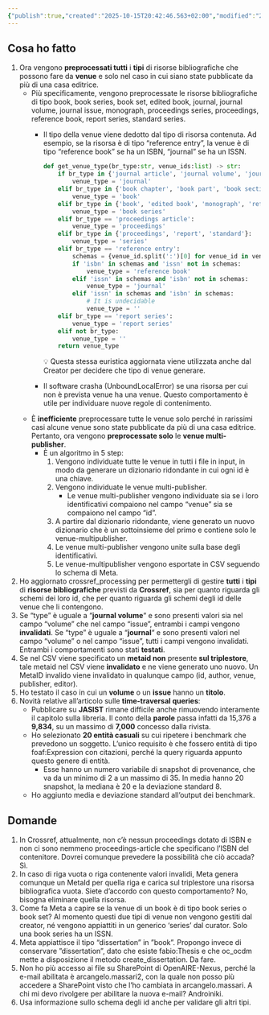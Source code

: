 ```yaml
---
{"publish":true,"created":"2025-10-15T20:42:46.563+02:00","modified":"2025-10-15T19:39:38.000+02:00","cssclasses":""}
---
```



## Cosa ho fatto

1. Ora vengono **preprocessati tutti** i **tipi** di risorse bibliografiche che possono fare da **venue** e solo nel caso in cui siano state pubblicate da più di una casa editrice.
    - Più specificamente, vengono preprocessate le risorse bibliografiche di tipo book, book series, book set, edited book, journal, journal volume, journal issue, monograph, proceedings series, proceedings, reference book, report series, standard series.
        - Il tipo della venue viene dedotto dal tipo di risorsa contenuta. Ad esempio, se la risorsa è di tipo “reference entry”, la venue è di tipo “reference book” se ha un ISBN, “journal” se ha un ISSN.
            
            ```python
            def get_venue_type(br_type:str, venue_ids:list) -> str:
                if br_type in {'journal article', 'journal volume', 'journal issue'}:
                    venue_type = 'journal'
                elif br_type in {'book chapter', 'book part', 'book section', 'book track'}:
                    venue_type = 'book'
                elif br_type in {'book', 'edited book', 'monograph', 'reference book'}:
                    venue_type = 'book series'
                elif br_type == 'proceedings article':
                    venue_type = 'proceedings'
                elif br_type in {'proceedings', 'report', 'standard'}:
                    venue_type = 'series'
                elif br_type == 'reference entry':
                    schemas = {venue_id.split(':')[0] for venue_id in venue_ids}
                    if 'isbn' in schemas and 'issn' not in schemas:
                        venue_type = 'reference book'
                    elif 'issn' in schemas and 'isbn' not in schemas:
                        venue_type = 'journal'
                    elif 'issn' in schemas and 'isbn' in schemas:
                        # It is undecidable
                        venue_type = ''
                elif br_type == 'report series':
                    venue_type = 'report series'
                elif not br_type:
                    venue_type = ''
                return venue_type
            ```
            
            <aside>
            💡 Questa stessa euristica aggiornata viene utilizzata anche dal Creator per decidere che tipo di venue generare.
            
            </aside>
            
        - Il software crasha (UnboundLocalError) se una risorsa per cui non è prevista venue ha una venue. Questo comportamento è utile per individuare nuove regole di contenimento.
    - È **inefficiente** preprocessare tutte le venue solo perché in rarissimi casi alcune venue sono state pubblicate da più di una casa editrice. Pertanto, ora vengono **preprocessate solo** le **venue multi-publisher**.
        - È un algoritmo in 5 step:
            1. Vengono individuate tutte le venue in tutti i file in input, in modo da generare un dizionario ridondante in cui ogni id è una chiave.
            2. Vengono individuate le venue multi-publisher. 
                - Le venue multi-publisher vengono individuate sia se i loro identificativi compaiono nel campo “venue” sia se compaiono nel campo “id”.
            3. A partire dal dizionario ridondante, viene generato un nuovo dizionario che è un sottoinsieme del primo e contiene solo le venue-multipublisher.
            4. Le venue multi-publisher vengono unite sulla base degli identificativi.
            5. Le venue-multipublisher vengono esportate in CSV seguendo lo schema di Meta.
2. Ho aggiornato crossref_processing per permettergli di gestire **tutti** i **tipi** di **risorse bibliografiche** previsti da **Crossref**, sia per quanto riguarda gli schemi dei loro id, che per quanto riguarda gli schemi degli id delle venue che li contengono.
3. Se “type” è uguale a “**journal volume**“ e sono presenti valori sia nel campo “volume” che nel campo “issue”, entrambi i campi vengono **invalidati**. Se “type” è uguale a “**journal**“ e sono presenti valori nel campo “volume” o nel campo “issue”, tutti i campi vengono invalidati. Entrambi i comportamenti sono stati **testati**. 
4. Se nel CSV viene specificato un **metaid non** presente **sul triplestore**, tale metaid nel CSV viene **invalidato** e ne viene generato uno nuovo. Un MetaID invalido viene invalidato in qualunque campo (id, author, venue, publisher, editor).
5. Ho testato il caso in cui un **volume** o un **issue** hanno un **titolo**.
6. Novità relative all’articolo sulle **time-traversal queries**:
    - Pubblicare su **JASIST** rimane difficile anche rimuovendo interamente il capitolo sulla libreria. Il conto della **parole** passa infatti da 15,376 a **9,834**, su un massimo di **7,000** concesso dalla rivista.
    - Ho selezionato **20 entità casuali** su cui ripetere i benchmark che prevedono un soggetto. L’unico requisito è che fossero entità di tipo foaf:Expression con citazioni, perché la query riguarda appunto questo genere di entità.
        - Esse hanno un numero variabile di snapshot di provenance, che va da un minimo di 2 a un massimo di 35. In media hanno 20 snapshot, la mediana è 20 e la deviazione standard 8.
    - Ho aggiunto media e deviazione standard all’output dei benchmark.

## Domande

1. In Crossref, attualmente, non c’è nessun proceedings dotato di ISBN e non ci sono nemmeno proceedings-article che specificano l’ISBN del contenitore. Dovrei comunque prevedere la possibilità che ciò accada? Sì.
2. In caso di riga vuota o riga contenente valori invalidi, Meta genera comunque un MetaId per quella riga e carica sul triplestore una risorsa bibliografica vuota. Siete d’accordo con questo comportamento? No, bisogna eliminare quella risorsa.
3. Come fa Meta a capire se la venue di un book è di tipo book series o book set? Al momento questi due tipi di venue non vengono gestiti dal creator, né vengono appiattiti in un generico ‘series’ dal curator. Solo una book series ha un ISSN.
4. Meta appiattisce il tipo “dissertation” in ”book”. Propongo invece di conservare ”dissertation”, dato che esiste fabio:Thesis e che oc_ocdm mette a disposizione il metodo create_dissertation. Da fare.
5. Non ho più accesso ai file su SharePoint di OpenAIRE-Nexus, perché la e-mail abilitata è arcangelo.massari2, con la quale non posso più accedere a SharePoint visto che l’ho cambiata in arcangelo.massari. A chi mi devo rivolgere per abilitare la nuova e-mail? Androiniki.
6. Usa informazione sullo schema degli id anche per validare gli altri tipi.